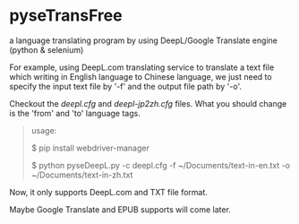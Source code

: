 # pyseTransFree
a language translating program by using DeepL/Google Translate engine (python &amp; selenium)

For example, using DeepL.com translating service to translate a text file which writing in English language to Chinese language, we just need to specify the input text file by '-f' and the output file path by '-o'.

Checkout the *deepl.cfg* and *deepl-jp2zh.cfg* files. What you should change is the 'from' and 'to' language tags. 

> usage:
> 
> $ pip install webdriver-manager
> 
> $ python pyseDeepL.py -c deepl.cfg -f ~/Documents/text-in-en.txt -o ~/Documents/text-in-zh.txt

Now, it only supports DeepL.com and TXT file format. 

Maybe Google Translate and EPUB supports will come later.
